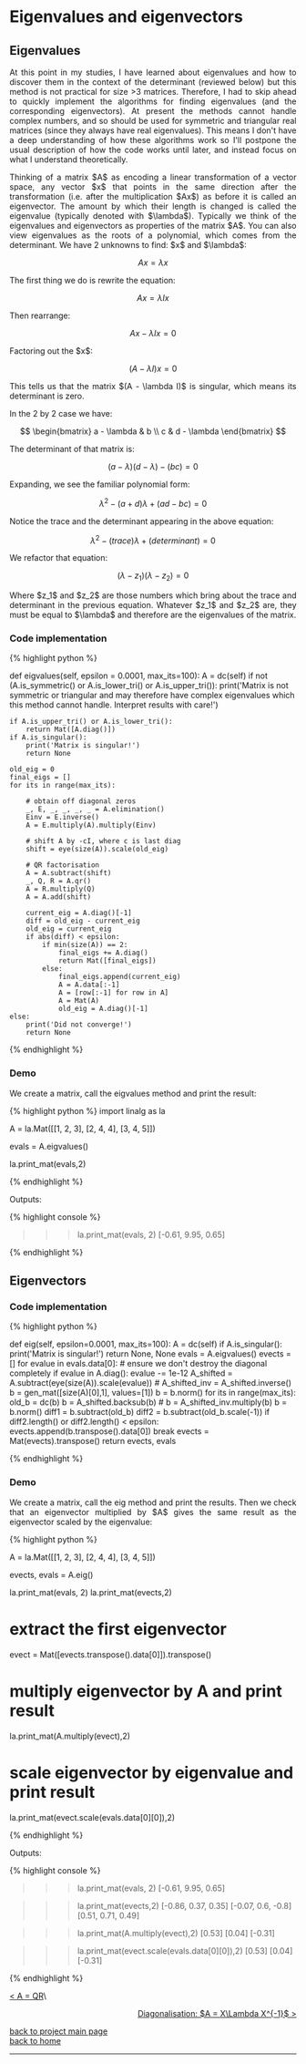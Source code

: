 # Eigenvalues and eigenvectors
## Eigenvalues
<div style="text-align: justify">
<p>At this point in my studies, I have learned about eigenvalues and how to
discover them in the context of the determinant (reviewed below) but this
method is not practical for size >3 matrices. Therefore, I had to skip ahead to
quickly implement the algorithms for finding eigenvalues (and the corresponding
eigenvectors). At present the methods cannot handle complex numbers, and so
should be used for symmetric and triangular real matrices (since they always
have real eigenvalues). This means I don't have a deep understanding of how
these algorithms work so I'll postpone the usual description of how the code
works until later, and instead focus on what I understand theoretically.</p>

<p>Thinking of a matrix $A$ as encoding a linear transformation of a vector
space, any vector $x$ that points in the same direction after the
transformation (i.e. after the multiplication $Ax$) as before it is called an
eigenvector. The amount by which their length is changed is called the
eigenvalue (typically denoted with $\lambda$). Typically we think of the
eigenvalues and eigenvectors as properties of the matrix $A$. You can also view
eigenvalues as the roots of a polynomial, which comes from the determinant. We
have 2 unknowns to find: $x$ and $\lambda$:</p>

$$
Ax = \lambda x
$$

<p>The first thing we do is rewrite the equation:</p>

$$
Ax = \lambda Ix
$$

<p>Then rearrange:</p>

$$
Ax - \lambda Ix = 0
$$

<p>Factoring out the $x$:</p>

$$ 
(A - \lambda I)x = 0
$$

<p>This tells us that the matrix $(A - \lambda I)$ is singular, which means its
determinant is zero.</p>


<p>In the 2 by 2 case we have:</p>

$$ 
  \begin{bmatrix}
    a - \lambda & b \\
    c & d - \lambda
  \end{bmatrix}
$$

<p>The determinant of that matrix is:</p>

$$
(a - \lambda)(d - \lambda) - (bc) = 0
$$

<p>Expanding, we see the familiar polynomial form:</p>

$$
\lambda^2 -(a + d)\lambda + (ad - bc) = 0
$$

<p>Notice the trace and the determinant appearing in the above equation:</p>

$$
\lambda^2 -(trace)\lambda + (determinant) = 0
$$

<p>We refactor that equation:</p>

$$
(\lambda - z_1)(\lambda - z_2) = 0
$$
 
<p>Where $z_1$ and $z_2$ are those numbers which bring about the trace and
determinant in the previous equation. Whatever $z_1$ and $z_2$ are, they must
be equal to $\lambda$ and therefore are the eigenvalues of the matrix.</p>
</div>

### Code implementation

{% highlight python %}

def eigvalues(self, epsilon = 0.0001, max_its=100):
    A = dc(self)
    if not (A.is_symmetric() or A.is_lower_tri() or A.is_upper_tri()):
        print('Matrix is not symmetric or triangular and may therefore have complex eigenvalues which this method cannot handle. Interpret results with care!')

    if A.is_upper_tri() or A.is_lower_tri():
        return Mat([A.diag()])
    if A.is_singular():
        print('Matrix is singular!')
        return None

    old_eig = 0
    final_eigs = []
    for its in range(max_its):

        # obtain off diagonal zeros
        _, E, _, _, _, _ = A.elimination()
        Einv = E.inverse()
        A = E.multiply(A).multiply(Einv)

        # shift A by -cI, where c is last diag
        shift = eye(size(A)).scale(old_eig)

        # QR factorisation
        A = A.subtract(shift)
        _, Q, R = A.qr()
        A = R.multiply(Q)
        A = A.add(shift)

        current_eig = A.diag()[-1]
        diff = old_eig - current_eig
        old_eig = current_eig
        if abs(diff) < epsilon:
            if min(size(A)) == 2:
                final_eigs += A.diag()
                return Mat([final_eigs])
            else:
                final_eigs.append(current_eig)
                A = A.data[:-1]
                A = [row[:-1] for row in A]
                A = Mat(A)
                old_eig = A.diag()[-1]
    else:
        print('Did not converge!')
        return None

{% endhighlight %}

### Demo

<div style="text-align: justify">
<p>We create a matrix, call the eigvalues method and print the result:</p>
</div>

{% highlight python %}
import linalg as la

A = la.Mat([[1, 2, 3],
            [2, 4, 4],
            [3, 4, 5]])

evals = A.eigvalues()

la.print_mat(evals,2)

{% endhighlight %}

Outputs:

{% highlight console %}

>>> la.print_mat(evals, 2)
[-0.61, 9.95, 0.65]

{% endhighlight %}

## Eigenvectors

### Code implementation

{% highlight python %}

def eig(self, epsilon=0.0001, max_its=100):
    A = dc(self)
    if A.is_singular():
        print('Matrix is singular!')
        return None, None
    evals = A.eigvalues()
    evects = []
    for evalue in evals.data[0]:
        # ensure we don't destroy the diagonal completely
        if evalue in A.diag():
            evalue -= 1e-12
        A_shifted = A.subtract(eye(size(A)).scale(evalue))
        # A_shifted_inv = A_shifted.inverse()
        b = gen_mat([size(A)[0],1], values=[1])
        b = b.norm()
        for its in range(max_its):
            old_b = dc(b)
            b = A_shifted.backsub(b)
            # b = A_shifted_inv.multiply(b)
            b = b.norm()
            diff1 = b.subtract(old_b)
            diff2 = b.subtract(old_b.scale(-1))
            if diff2.length() or diff2.length() < epsilon:
                evects.append(b.transpose().data[0])
                break
    evects = Mat(evects).transpose()
    return evects, evals

{% endhighlight %}

### Demo

<div style="text-align: justify">
<p>We create a matrix, call the eig method and print the results. Then we check
that an eigenvector multiplied by $A$ gives the same result as the eigenvector
scaled by the eigenvalue:</p>
</div>

{% highlight python %}

A = la.Mat([[1, 2, 3],
            [2, 4, 4],
            [3, 4, 5]])

evects, evals = A.eig()

la.print_mat(evals, 2)
la.print_mat(evects,2)

# extract the first eigenvector
evect = Mat([evects.transpose().data[0]]).transpose()
# multiply eigenvector by A and print result
la.print_mat(A.multiply(evect),2)
# scale eigenvector by eigenvalue and print result
la.print_mat(evect.scale(evals.data[0][0]),2)

{% endhighlight %}

Outputs:

{% highlight console %}

>>> la.print_mat(evals, 2)
[-0.61, 9.95, 0.65]

>>> la.print_mat(evects,2)
[-0.86, 0.37, 0.35]
[-0.07, 0.6, -0.8]
[0.51, 0.71, 0.49]

>>> la.print_mat(A.multiply(evect),2)
[0.53]
[0.04]
[-0.31]

>>> la.print_mat(evect.scale(evals.data[0][0]),2)
[0.53]
[0.04]
[-0.31]

{% endhighlight %}

[< A = QR](./qr_factorisation.md)\

<div style="text-align: right">
<a href="https://matt-a-bennett.github.io/stats_from_scratch/diagonalisation.html">Diagonalisation: $A = X\Lambda X^{-1}$ ></a>
</div>

[back to project main page](./numpy_from_scratch.md)\
[back to home](../index.md)

---
<script src="https://utteranc.es/client.js"
        repo="Matt-A-Bennett/Matt-A-Bennett.github.io"
        issue-term="https://matt-a-bennett.github.io/numpy_from_scratch/diagonalisation.html"
        theme="github-light"
        crossorigin="anonymous"
        async>
</script>

